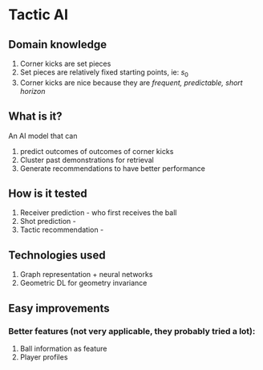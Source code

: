 # Tactic AI

## Domain knowledge

1. Corner kicks are set pieces
2. Set pieces are relatively fixed starting points, ie: $s_0$
3. Corner kicks are nice because they are *frequent, predictable, short horizon*

## What is it?

An AI model that can
1. predict outcomes of outcomes of corner kicks
2. Cluster past demonstrations for retrieval
3. Generate recommendations to have better performance

## How is it tested

1. Receiver prediction - who first receives the ball
2. Shot prediction -
3. Tactic recommendation -

## Technologies used

1. Graph representation + neural networks
2. Geometric DL for geometry invariance

## Easy improvements

### Better features (not very applicable, they probably tried a lot):

1. Ball information as feature
2. Player profiles

